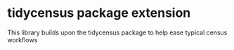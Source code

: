 # tidycensus package extension 

This library builds upon the tidycensus package to help ease typical census workflows
